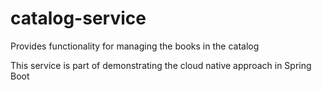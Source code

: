 # catalog-service

Provides functionality for managing the books in the catalog

This service is part of demonstrating the cloud native approach in Spring Boot
